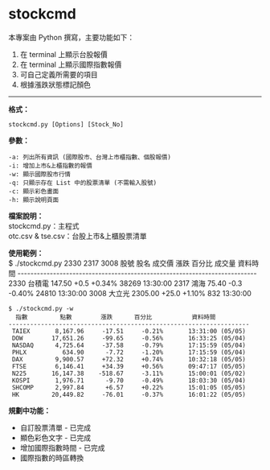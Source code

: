 stockcmd
===================

本專案由 Python 撰寫，主要功能如下：  
1. 在 terminal 上顯示台股報價  
2. 在 terminal 上顯示國際指數報價  
3. 可自己定義所需要的項目  
4. 根據漲跌狀態標記顏色

---------
**格式：**  

    stockcmd.py [Options] [Stock_No]

**參數：**  

    -a: 列出所有資訊 (國際股市、台灣上市櫃指數、個股報價)
    -i: 增加上市&上櫃指數的報價
    -w: 顯示國際股市行情
    -q: 只顯示存在 List 中的股票清單 (不需輸入股號)
    -c: 顯示彩色畫面
    -h: 顯示說明頁面

**檔案說明：**  
    stockcmd.py：主程式  
    otc.csv & tse.csv：台股上市&上櫃股票清單  

**使用範例：**  
    $ ./stockcmd.py 2330 2317 3008
     股號     股名       成交價      漲跌      百分比     成交量     資料時間
    --------------------------------------------------------------------------
     2330    台積電      147.50     +0.5       +0.34%      38269     13:30:00
     2317    鴻海         75.40     -0.3       -0.40%      24810     13:30:00
     3008    大立光     2305.00     +25.0      +1.10%        832     13:30:00
    
    $ ./stockcmd.py -w
      指數         點數        漲跌      百分比           資料時間
    -------------------------------------------------------------------
     TAIEX       8,167.96     -17.51     -0.21%       13:31:00 (05/05)
     DOW        17,651.26     -99.65     -0.56%       16:33:25 (05/04)
     NASDAQ      4,725.64     -37.58     -0.79%       17:15:59 (05/04)
     PHLX          634.90      -7.72     -1.20%       17:15:59 (05/04)
     DAX         9,900.57     +72.32     +0.74%       10:32:18 (05/05)
     FTSE        6,146.41     +34.39     +0.56%       09:47:17 (05/05)
     N225       16,147.38    -518.67     -3.11%       15:00:01 (05/02)
     KOSPI       1,976.71      -9.70     -0.49%       18:03:30 (05/04)
     SHCOMP      2,997.84      +6.57     +0.22%       15:01:05 (05/05)
     HK         20,449.82     -76.01     -0.37%       16:01:22 (05/05)

**規劃中功能：**  
- 自訂股票清單 - 已完成  
- 顯色彩色文字 - 已完成  
- 增加國際指數時間 - 已完成  
- 國際指數的時區轉換  
